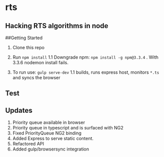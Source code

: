 # rts

## Hacking RTS algorithms in node
##Getting Started

1. Clone this repo

1. Run `npm install`
1.1 Downgrade npm:  `npm install -g npm@3.3.4` . With 3.3.6 nodemon install fails.

1. To run use: `gulp serve-dev`
    1.1 builds, runs express host, monitors `*.ts` and syncs the browser

## Test
## Updates
1. Priority queue available in browser
2. Priority queue in typescript and is surfaced with NG2
3. Fixed PriorityQueue NG2 binding
4. Added Express to serve static content. 
5. Refactored API
6. Added gulp/browsersync integration
